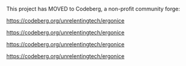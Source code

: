 This project has MOVED to Codeberg, a non-profit community forge:

https://codeberg.org/unrelentingtech/ergonice

https://codeberg.org/unrelentingtech/ergonice

https://codeberg.org/unrelentingtech/ergonice

https://codeberg.org/unrelentingtech/ergonice
